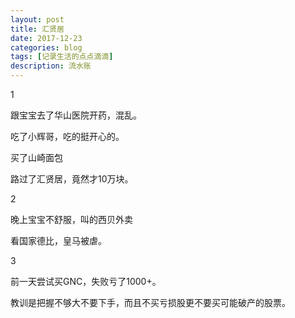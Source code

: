 ```yaml
---
layout: post
title: 汇贤居
date: 2017-12-23
categories: blog
tags: [记录生活的点点滴滴]
description: 流水账
---
```


1

跟宝宝去了华山医院开药，混乱。

吃了小辉哥，吃的挺开心的。

买了山崎面包

路过了汇贤居，竟然才10万块。

2

晚上宝宝不舒服，叫的西贝外卖

看国家德比，皇马被虐。

3

前一天尝试买GNC，失败亏了1000+。

教训是把握不够大不要下手，而且不买亏损股更不要买可能破产的股票。